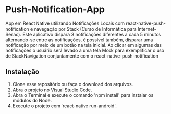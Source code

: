 # Push-Notification-App
App em React Native utilizando Notificações Locais com react-native-push-notification e navegação por Stack (Curso de Informática para Internet- Senac).
Este aplicativo dispara 3 notificações diferentes a cada 5 minutos alternando-se entre as notificações, é possível também, disparar uma notificação por meio de um botão na tela inicial. Ao clicar em algumas das notificações o usuário será levado a uma tela Mock para exemplificar o uso de StackNavigation conjuntamente com o react-native-push-notification 
## Instalação
1. Clone esse repositório ou faça o download dos arquivos.
2. Abra o projeto no Visual Studio Code.
3. Abra o Terminal e execute o comando 'npm install' para instalar os módulos do Node.
4. Execute o projeto com 'react-native run-android'.
